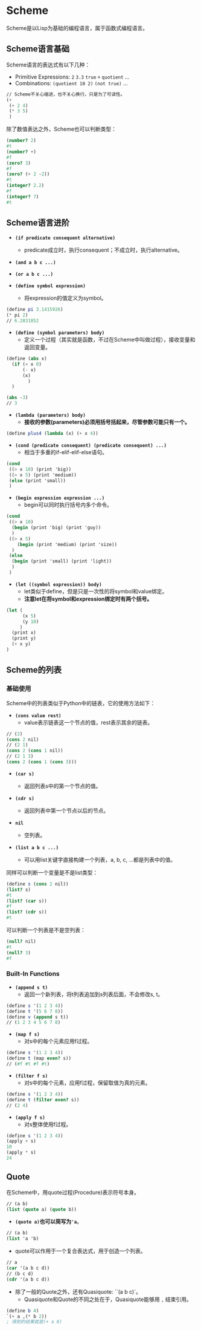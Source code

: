 # Scheme

Scheme是以Lisp为基础的编程语言，属于函数式编程语言。

## Scheme语言基础

Scheme语言的表达式有以下几种：

- Primitive Expressions: `2` `3.3` `true` `+` `quotient` ...
- Combinations: `(quotient 10 2)` `(not true)` ...

````scheme
// Scheme不关心缩进，也不关心换行，只是为了可读性。
(+ 
 (+ 2 4) 
 (* 3 5)
 )
````

除了数值表达之外，Scheme也可以判断类型：

````scheme
(number? 2)
#t
(number? +)
#f
(zero? 3)
#f
(zero? (+ 2 -2))
#t
(integer? 2.2)
#f
(integer? 7)
#t
````

## Scheme语言进阶

- __`(if predicate consequent alternative)`__
  - predicate成立时，执行consequent；不成立时，执行alternative。

- __`(and a b c ...)`__

- __`(or a b c ...)`__

- __`(define symbol expression)`__
  - 将expression的值定义为symbol。

````scheme
(define pi 3.1415926)
(* pi 2)
// 6.2831852
````

- __`(define (symbol parameters) body)`__
  - 定义一个过程（其实就是函数，不过在Scheme中叫做过程），接收变量和返回变量。

````scheme
(define (abs x) 
  (if (< x 0) 
      (- x)
      (x)
    	)
  )

(abs -3)
// 3
````

- __`(lambda (parameters) body)`__
  - __接收的参数(parameters)必须用括号括起来，尽管参数可能只有一个。__


````scheme
(define plus4 (lambda (x) (+ x 4))
````

- __`(cond (predicate consequent) (predicate consequent) ...)`__
  - 相当于多重的if-elif-elif-else语句。

````scheme
(cond
 ((> x 10) (print 'big))
 ((> x 5) (print 'medium))
 (else (print 'small))
 )
````

- __`(begin expression expression ...)`__
  - begin可以同时执行括号内多个命令。

````scheme
(cond
 ((> x 10)
  (begin (print 'big) (print 'guy))
  )
 ((> x 5)
	(begin (print 'medium) (print 'size))
  )
 (else
  (begin (print 'small) (print 'light))
  )
 )
````

- __`(let ((symbol expression)) body)`__
  - let类似于define，但是只是一次性的将symbol和value绑定。
  - __注意let在将symbol和expression绑定时有两个括号。__

````scheme
(let (
      (x 5)
      (y 10)
     )
  (print x)
  (print y)
  (+ x y)
)
````

## Scheme的列表

### 基础使用

Scheme中的列表类似于Python中的链表，它的使用方法如下：

- __`(cons value rest)`__
  - value表示链表这一个节点的值，rest表示其余的链表。

````scheme
// (2)
(cons 2 nil)
// (2 1)
(cons 2 (cons 1 nil))
// (2 1 3)
(cons 2 (cons 1 (cons 3)))
````

- __`(car s)`__
  - 返回列表s中的第一个节点的值。

- __`(cdr s)`__
  - 返回列表中第一个节点以后的节点。
- __`nil`__
  - 空列表。
- __`(list a b c ...)`__
  - 可以用list关键字直接构建一个列表，a, b, c, ...都是列表中的值。

同样可以判断一个变量是不是list类型：

````scheme
(define s (cons 2 nil))
(list? s)
#t
(list? (car s))
#f
(list? (cdr s))
#t
````

可以判断一个列表是不是空列表：

````scheme
(null? nil)
#t
(null? 3)
#f
````

### Built-In Functions

- __`(append s t)`__
  - 返回一个新列表，将t列表追加到s列表后面，不会修改s, t。

````scheme
(define s '(1 2 3 4))
(define t '(5 6 7 8))
(define v (append s t))
// (1 2 3 4 5 6 7 8)
````

- __`(map f s)`__
  - 对s中的每个元素应用f过程。

````scheme
(define s '(1 2 3 4))
(define t (map even? s))
// (#f #t #f #t)
````

- __`(filter f s)`__
  - 对s中的每个元素，应用f过程，保留取值为真的元素。

````scheme
(define s '(1 2 3 4))
(define t (filter even? s))
// (2 4)
````

- __`(apply f s)`__
  - 对s整体使用f过程。

````scheme
(define s '(1 2 3 4))
(apply + s)
10
(apply * s)
24
````

## Quote

在Scheme中，用quote过程(Procedure)表示符号本身。

````scheme
// (a b)
(list (quote a) (quote b))
````

- __`(quote a)`__也可以简写为__`'a`__。

<!--注意只有左边有单引号，右边没有。-->

````scheme
// (a b)
(list 'a 'b)
````

- quote可以作用于一个复合表达式，用于创造一个列表。

````scheme
// a
(car '(a b c d))
// (b c d)
(cdr '(a b c d))
````

- 除了一般的Quote之外，还有Quasiquote: ``(a b c)`。
  - Quasiquote和Quote的不同之处在于，Quasiquote能够用 `,` 结束引用。

````scheme
(define b 4)
`(+ a ,(* b 2))
; 得到的结果就是(+ a 8)
````

